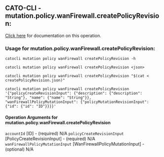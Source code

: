 
## CATO-CLI - mutation.policy.wanFirewall.createPolicyRevision:
[Click here](https://api.catonetworks.com/documentation/#mutation-createPolicyRevision) for documentation on this operation.

### Usage for mutation.policy.wanFirewall.createPolicyRevision:

`catocli mutation policy wanFirewall createPolicyRevision -h`

`catocli mutation policy wanFirewall createPolicyRevision <json>`

`catocli mutation policy wanFirewall createPolicyRevision "$(cat < createPolicyRevision.json)"`

`catocli mutation policy wanFirewall createPolicyRevision '{"policyCreateRevisionInput": {"description": {"description": "String"}, "name": {"name": "String"}}, "wanFirewallPolicyMutationInput": {"policyMutationRevisionInput": {"id": {"id": "ID"}}}}'`

#### Operation Arguments for mutation.policy.wanFirewall.createPolicyRevision ####
`accountId` [ID] - (required) N/A 
`policyCreateRevisionInput` [PolicyCreateRevisionInput] - (required) N/A 
`wanFirewallPolicyMutationInput` [WanFirewallPolicyMutationInput] - (optional) N/A 
